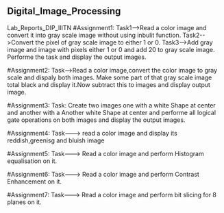 ## Digital_Image_Processing
Lab_Reports_DIP_IIITN
#Assignment1:
Task1-->Read a color image and convert it into gray scale image without using inbulit function.
Task2-->Convert the pixel of gray scale image to either 1 or 0.
Task3-->Add gray image and image with pixels either 1 or 0 and add 20 to gray scale image.
Performe the task and display the output images. 


#Assignment2:
Task-->Read a color image,convert the color image to gray scale and dispaly both images.
Make some part of that gray scale image total black and display it.Now subtract this to images and display output image.


#Assignment3:
Task: Create two images one with a white Shape at center and another with a Another white Shape at center and performe all logical gate operations on both images and display the output images.


#Assignment4:
Task---> read a color image and display its reddish,greenisg and bluish image

#Assignment5:
Task---> Read a color image and perform Histogram equalisation on it.

#Assignment6:
Task---> Read a color image and perform Contrast Enhancement on it.

#Assignment7:
Task---> Read a color image and perform bit slicing for 8 planes on it.


